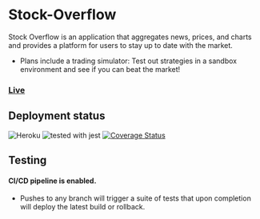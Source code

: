# Stock-Overflow

Stock Overflow is an application that aggregates news, prices, and charts and provides a platform for users to stay up to date with the market.

- Plans include a trading simulator: Test out strategies in a sandbox environment and see if you can beat the market!

### [Live](https://morning-temple-63814.herokuapp.com/)

## Deployment status
![Heroku](https://heroku-badge.herokuapp.com/?app=morning-temple-63814)
![tested with jest](https://img.shields.io/badge/tested_with-jest-99424f.svg)
[![Coverage Status](https://coveralls.io/repos/github/Jacwutang/Stock-Overflow/badge.svg?branch=master)](https://coveralls.io/github/Jacwutang/Stock-Overflow?branch=master)


## Testing

#### CI/CD pipeline is enabled. 
- Pushes to any branch will trigger a suite of tests that upon completion will deploy the latest build or rollback.

